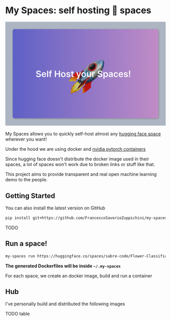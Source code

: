 # My Spaces: self hosting 🤗 spaces

![alt](header.png)

My Spaces allows you to quickly self-host almost any [hugging face space](https://huggingface.co/spaces) wherever you want!

Under the hood we are using docker and [nvidia pytorch containers](https://catalog.ngc.nvidia.com/orgs/nvidia/containers/pytorch)

Since hugging face doesn't distribute the docker image used in their spaces, a lot of spaces won't work due to broken links or stuff like that.

This project aims to provide transparent and real open machine learning demo to the people.

## Getting Started

You can also install the latest version on GitHub

```bash
pip install git+https://github.com/FrancescoSaverioZuppichini/my-spaces
```

TODO

## Run a space!

```bash
my-spaces run https://huggingface.co/spaces/sabre-code/Flower-Classification
```

**The generated Dockerfiles will be inside `~/.my-spaces`**


For each space, we create an docker image, build and run a container

## Hub

I've personally build and distributed the following images

TODO table
